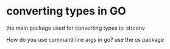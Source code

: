 # converting types in GO
the main package used for converting types is: strconv 

How do you use command line args in go? use the os package 